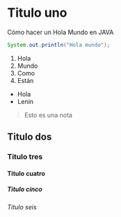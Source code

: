 # Titulo uno

Cómo hacer un Hola Mundo en JAVA

```java
System.out.println("Hola mundo");
```

1. Hola
2. Mundo
3. Como
4. Están

- Hola
- Lenin

> Esto es una nota

## Titulo dos

### Titulo tres

#### Titulo cuatro

##### Titulo cinco

###### Titulo seis
